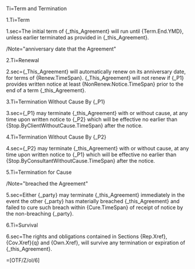 Ti=Term and Termination

1.Ti=Term

1.sec=The initial term of {_this_Agreement} will run until {Term.End.YMD}, unless earlier terminated as provided in {_this_Agreement}.

/Note="anniversary date that the Agreement"

2.Ti=Renewal

2.sec={_This_Agreement} will automatically renew on its anniversary date, for terms of {Renew.TimeSpan}.   {_This_Agreement} will not renew if {_P1} provides written notice at least {NonRenew.Notice.TimeSpan} prior to the end of a term {_this_Agreement}.

3.Ti=Termination Without Cause By {_P1}

3.sec={_P1} may terminate {_this_Agreement} with or without cause, at any time upon written notice to {_P2} which will be effective no earlier than {Stop.ByClientWithoutCause.TimeSpan} after the notice. 

4.Ti=Termination Without Cause By {_P2}

4.sec={_P2} may terminate {_this_Agreement} with or without cause, at any time upon written notice to {_P1} which will be effective no earlier than {Stop.ByConsultantWithoutCause.TimeSpan} after the notice. 

5.Ti=Termination for Cause

/Note="breached the Agreement"

5.sec=Either {_party} may terminate {_this_Agreement} immediately in the event the other {_party} has materially breached {_this_Agreement} and failed to cure such breach within {Cure.TimeSpan} of receipt of notice by the non-breaching {_party}. 

6.Ti=Survival

6.sec=The rights and obligations contained in Sections {Rep.Xref}, {Cov.Xref}{q} and {Own.Xref}, will survive any termination or expiration of {_this_Agreement}.

=[OTF/Z/ol/6]
